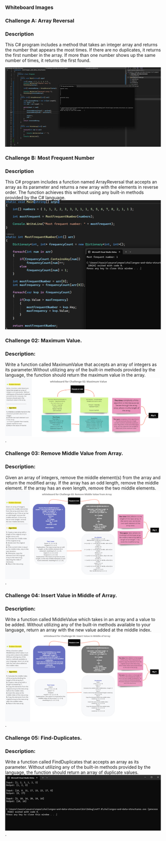 ### Whiteboard Images

### Challenge A: Array Reversal
### Description 
This C# program includes a method that takes an integer array and returns the number that appears the most times. If there are no duplicates, it returns the first number in the array. If more than one number shows up the same number of times, it returns the first found.

![Array Reversal Whiteboard](./whiteboard-challenges/Array-Reversal.png)

### Challenge B: Most Frequent Number
### Description 
This C# program includes a function named ArrayReversal that accepts an array as its parameter and returns a new array with the elements in reverse order. The function achieves this without using any built-in methods provided by the C# language.
![Most Frequent Number Whiteboard](./whiteboard-challenges/Most-FrequentNumber.png)





### Challenge 02: Maximum Value.
### Description:
Write a function called MaximumValue that accepts an array of integers as its parameter.Without utilizing any of the built-in methods provided by the language, the function should return the maximum value in the array.
![Maximum Value Whiteboard](./whiteboard-challenges/Maximum-Value.png).


### Challenge 03: Remove Middle Value from Array.
### Description:
Given an array of integers, remove the middle element(s) from the array and return the modified array. If the array has an odd length, remove the middle element. If the array has an even length, remove the two middle elements.
![Remove Middle Value from Array](./whiteboard-challenges/Remove-Middle-Value-from-Array.png).


### Challenge 04: Insert Value in Middle of Array.
### Description:
Write a function called MiddleValue which takes in an array and a value to be added. Without utilizing any of the built-in methods available to your language, return an array with the new value added at the middle index.
![Insert Value in Middle of Array](./whiteboard-challenges/nsert-Value-in-Middle-of-Array.png).


### Challenge 05: Find-Duplicates.
### Description:
Write a function called FindDuplicates that accepts an array as its parameter. Without utilizing any of the built-in methods provided by the language, the function should return an array of duplicate values.
![Find Duplicates in Array](./whiteboard-challenges/Find_Duplicates_in_Array.png).


